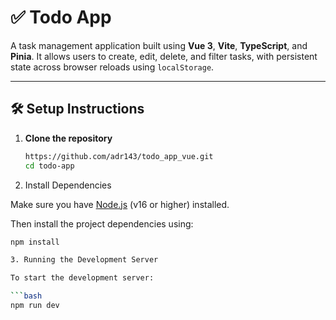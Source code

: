 # ✅ Todo App

A task management application built using **Vue 3**, **Vite**, **TypeScript**, and **Pinia**. It allows users to create, edit, delete, and filter tasks, with persistent state across browser reloads using `localStorage`.

---

## 🛠️ Setup Instructions

1. **Clone the repository**
   ```bash
   https://github.com/adr143/todo_app_vue.git
   cd todo-app
   
2. Install Dependencies

Make sure you have [Node.js](https://nodejs.org/) (v16 or higher) installed.

Then install the project dependencies using:

```bash
npm install

3. Running the Development Server

To start the development server:

```bash
npm run dev
